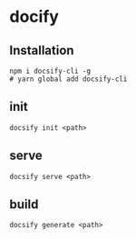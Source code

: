 # docify

## Installation

```shell
npm i docsify-cli -g
# yarn global add docsify-cli
```

## init

```shell
docsify init <path>
```

## serve

```shell
docsify serve <path>
```

## build

```shell
docsify generate <path>
```
